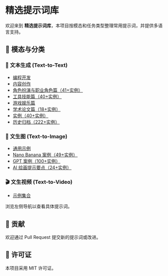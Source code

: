 # 精选提示词库

欢迎来到 **精选提示词库**，本项目按模态和任务类型整理常用提示词，并提供多语言支持。

## 📂 模态与分类

### 📝 文本生成 (Text-to-Text)
- [编程开发](text-to-text/programming/javascript-console.md)
- [内容创作](text-to-text/content-creation/advertising-campaign.md)
- [角色扮演与职业角色篇（41+实例）](text-to-text/role-play/professional-roles.md)
- [工具技能篇（40+实例）](text-to-text/tool-skills.md)
- [游戏娱乐篇](text-to-text/game-entertainment.md)
- [学术论文篇（18+实例）](text-to-text/academic-writing.md)
- [实例（40+实例）](text-to-text/examples.md)
- [历史归档（222+实例）](text-to-text/archives/awesome-chatgpt-prompts.md)

### 🎨 文生图 (Text-to-Image)
- [通用示例](text-to-image/cyberpunk-city.md)
- [Nano Banana 案例（49+实例）](text-to-image/nano-banana/awesome-nano-banana-images.md)
- [GPT 案例（100+实例）](text-to-image/gpt/awesome-gpt4o-images.md)
- [AI 绘画提示要点（24+实例）](text-to-image/ai-prompt-guide.md)

### 🎬 文生视频 (Text-to-Video)
- [示例集合](text-to-video/cinematic-trailer.md)

浏览左侧导航以查看具体提示词。

## 🤝 贡献
欢迎通过 Pull Request 提交新的提示词或改进。

## 📄 许可证
本项目采用 MIT 许可证。
